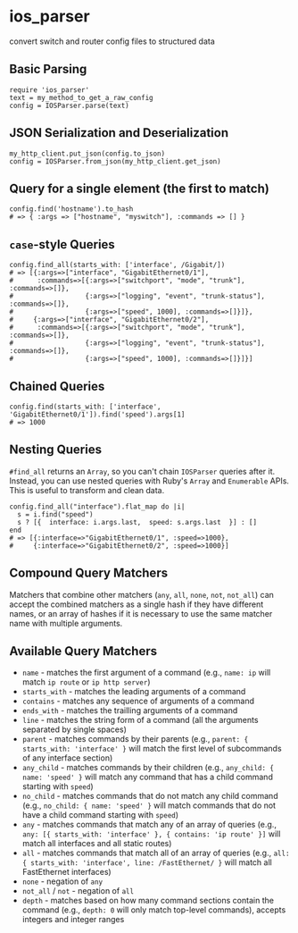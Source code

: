 ios_parser
==========

convert switch and router config files to structured data

Basic Parsing
-------------
    require 'ios_parser'
    text = my_method_to_get_a_raw_config
    config = IOSParser.parse(text)

JSON Serialization and Deserialization
--------------------------------------
    my_http_client.put_json(config.to_json)
    config = IOSParser.from_json(my_http_client.get_json)

Query for a single element (the first to match)
-----------------------------------------------
    config.find('hostname').to_hash
    # => { :args => ["hostname", "myswitch"], :commands => [] }

`case`-style Queries
--------------------
    config.find_all(starts_with: ['interface', /Gigabit/])
    # => [{:args=>["interface", "GigabitEthernet0/1"],
    #      :commands=>[{:args=>["switchport", "mode", "trunk"], :commands=>[]},
    #                  {:args=>["logging", "event", "trunk-status"], :commands=>[]},
    #                  {:args=>["speed", 1000], :commands=>[]}]},
    #     {:args=>["interface", "GigabitEthernet0/2"],
    #      :commands=>[{:args=>["switchport", "mode", "trunk"], :commands=>[]},
    #                  {:args=>["logging", "event", "trunk-status"], :commands=>[]},
    #                  {:args=>["speed", 1000], :commands=>[]}]}]

Chained Queries
---------------
    config.find(starts_with: ['interface', 'GigabitEthernet0/1']).find('speed').args[1]
    # => 1000
    
Nesting Queries
---------------
`#find_all` returns an `Array`, so you can't chain `IOSParser` queries after it. Instead, you can use nested queries with Ruby's `Array` and `Enumerable` APIs. This is useful to transform and clean data.

    config.find_all("interface").flat_map do |i|
      s = i.find("speed")
      s ? [{  interface: i.args.last,  speed: s.args.last  }] : []
    end
    # => [{:interface=>"GigabitEthernet0/1", :speed=>1000},
    #     {:interface=>"GigabitEthernet0/2", :speed=>1000}]

Compound Query Matchers
-----------------------
Matchers that combine other matchers (`any`, `all`, `none`, `not`, `not_all`) can accept the combined matchers as a single hash if they have different names, or an array of hashes if it is necessary to use the same matcher name with multiple arguments.

Available Query Matchers
------------------------
* `name` - matches the first argument of a command (e.g., `name: ip` will match `ip route` or `ip http server`)
* `starts_with` - matches the leading arguments of a command
* `contains` - matches any sequence of arguments of a command
* `ends_with` - matches the trailling arguments of a command
* `line` - matches the string form of a command (all the arguments separated by single spaces)
* `parent` - matches commands by their parents (e.g., `parent: { starts_with: 'interface' }` will match the first level of subcommands of any interface section)
* `any_child` - matches commands by their children (e.g., `any_child: { name: 'speed' }` will match any command that has a child command starting with `speed`)
* `no_child` - matches commands that do not match any child command (e.g., `no_child: { name: 'speed' }` will match commands that do not have a child command starting with `speed`)
* `any` - matches commands that match any of an array of queries (e.g., `any: [{ starts_with: 'interface' }, { contains: 'ip route' }]` will match all interfaces and all static routes)
* `all` - matches commands that match all of an array of queries (e.g., `all: { starts_with: 'interface', line: /FastEthernet/ }` will match all FastEthernet interfaces)
* `none` - negation of `any`
* `not_all` / `not` - negation of `all`
* `depth` - matches based on how many command sections contain the command (e.g., `depth: 0` will only match top-level commands), accepts integers and integer ranges
